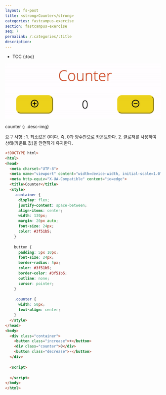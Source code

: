 ```yaml
---
layout: fs-post
title: <strong>Counter</strong>
categories: fastcampus-exercise
section: fastcampus-exercise
seq: 7
permalink: /:categories/:title
description:
---
```


* TOC
{:toc}

![](/assets/fs-images/exercise/counter.gif)

counter
{: .desc-img}

요구 사항
: 1. 최소값은 0이다. 즉, 0과 양수만으로 카운트한다.
2. 클로저를 사용하여 상태(카운트 값)을 안전하게 유지한다.

```html
<!DOCTYPE html>
<html>
<head>
  <meta charset="UTF-8">
  <meta name="viewport" content="width=device-width, initial-scale=1.0">
  <meta http-equiv="X-UA-Compatible" content="ie=edge">
  <title>Counter</title>
  <style>
    .container {
      display: flex;
      justify-content: space-between;
      align-items: center;
      width: 130px;
      margin: 20px auto;
      font-size: 24px;
      color: #3f51b5;
    }

    button {
      padding: 5px 10px;
      font-size: 24px;
      border-radius: 5px;
      color: #3f51b5;
      border-color: #3f51b5;
      outline: none;
      cursor: pointer;
    }

    .counter {
      width: 50px;
      text-align: center;
    }
  </style>
</head>
<body>
  <div class="container">
    <button class="increase">+</button>
    <div class="counter">0</div>
    <button class="decrease">-</button>
  </div>

  <script>

  </script>
</body>
</html>
```
<!--
const $increase = document.querySelector('.increase');
const $decrease = document.querySelector('.decrease');

const counter = (() => {
  let num = 0;

  const $counter = document.querySelector('.counter');
  const render = () => {
    $counter.textContent = num;
  };

  return {
    increase() {
      num += 1;
      render();
    },
    decrease() {
      if (num <= 0) return;
      num -= 1;
      render();
    }
  };
})();

$increase.onclick = counter.increase;
$decrease.onclick = counter.decrease;
-->

<!-- <iframe src="https://stackblitz.com/edit/angular-counter-exam?ctl=1&embed=1&hideNavigation=1&file=src/app/counter/counter.component.ts" frameborder="0" width="100%" height="700"></iframe> -->

